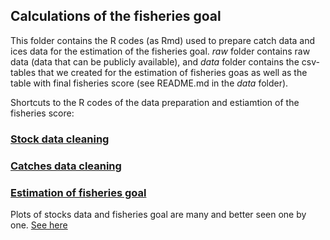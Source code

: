 ## Calculations of the fisheries goal

This folder contains the R codes (as Rmd) used to prepare catch data and ices data for the estimation of the fisheries goal.
*raw* folder contains raw data (data that can be publicly available), and *data* folder contains the csv-tables that we created for the estimation of fisheries goas as well as the table with final fisheries score (see README.md in the *data* folder).

Shortcuts to the R codes of the data preparation and estiamtion of the fisheries score:


### [Stock data cleaning](https://ohi-norway.github.io/nor-prep/prep/food_provision/Fisheries/stocks_data.html)

### [Catches data cleaning](https://ohi-norway.github.io/nor-prep/prep/food_provision/Fisheries/catch_data.html#final-cleaning-inserting-missing-names-of-municipalities-aggregating-catch-data-for-months-and-fleet-sizes)

### [Estimation of fisheries goal](https://ohi-norway.github.io/nor-prep/prep/food_provision/Fisheries/fish_score_calculation.html)

Plots of stocks data and fisheries goal are many and better seen one by one.
[See here](https://github.com/OHI-Norway/nor-prep/tree/gh-pages/prep/food_provision/Fisheries/figs)



